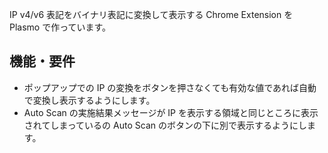 IP v4/v6 表記をバイナリ表記に変換して表示する Chrome Extension を Plasmo で作っています。

## 機能・要件

- ポップアップでの IP の変換をボタンを押さなくても有効な値であれば自動で変換し表示するようにします。
- Auto Scan の実施結果メッセージが IP を表示する領域と同じところに表示されてしまっているの Auto Scan のボタンの下に別で表示するようにします。
